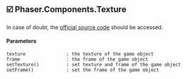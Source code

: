 ## :ballot_box_with_check: Phaser.Components.Texture

In case of doubt, the [official source code](https://github.com/photonstorm/phaser) should be accessed.

#### Parameters

```
texture               : the texture of the game object
frame                 : the frame of the game object
setTexture()          : set texture and frame of the game object
setFrame()            : set the frame of the game object
```
